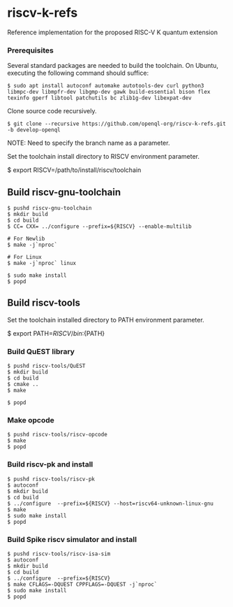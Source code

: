 # riscv-k-refs
Reference implementation for the proposed RISC-V K quantum extension

### Prerequisites

Several standard packages are needed to build the toolchain.  On Ubuntu,
executing the following command should suffice:

    $ sudo apt install autoconf automake autotools-dev curl python3 libmpc-dev libmpfr-dev libgmp-dev gawk build-essential bison flex texinfo gperf libtool patchutils bc zlib1g-dev libexpat-dev


Clone source code recursively. 

    $ git clone --recursive https://github.com/openql-org/riscv-k-refs.git -b develop-openql

NOTE: Need to specify the branch name as a parameter.

Set the toolchain install directory to RISCV environment parameter.

   $ export RISCV=/path/to/install/riscv/toolchain


## Build riscv-gnu-toolchain

    $ pushd riscv-gnu-toolchain
    $ mkdir build
    $ cd build
    $ CC= CXX= ../configure --prefix=${RISCV} --enable-multilib
    
    # For Newlib 
    $ make -j`nproc`
    
    # For Linux 
    $ make -j`nproc` linux
    
    $ sudo make install
    $ popd


## Build riscv-tools

Set the toolchain installed directory to PATH environment parameter.

   $ export PATH=${RISCV}/bin:${PATH}

### Build QuEST library

    $ pushd riscv-tools/QuEST
    $ mkdir build
    $ cd build
    $ cmake ..
    $ make
    
    $ popd

### Make opcode

    $ pushd riscv-tools/riscv-opcode
    $ make
    $ popd

### Build riscv-pk and install

    $ pushd riscv-tools/riscv-pk
    $ autoconf
    $ mkdir build
    $ cd build
    $ ../configure  --prefix=${RISCV} --host=riscv64-unknown-linux-gnu
    $ make
    $ sudo make install
    $ popd

### Build Spike riscv simulator and install

    $ pushd riscv-tools/riscv-isa-sim
    $ autoconf
    $ mkdir build
    $ cd build
    $ ../configure  --prefix=${RISCV}
    $ make CFLAGS=-DQUEST CPPFLAGS=-DQUEST -j`nproc`
    $ sudo make install
    $ popd


